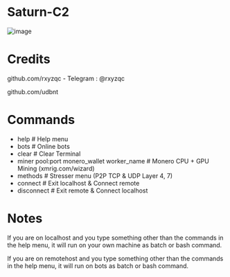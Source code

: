 # Saturn-C2

![image](https://user-images.githubusercontent.com/120246386/213889219-56a75d87-544d-4066-b45c-6a3ffd6573ff.png)

# Credits
github.com/rxyzqc - Telegram : @rxyzqc

github.com/udbnt

# Commands
* help # Help menu
* bots # Online bots
* clear # Clear Terminal
* miner pool:port monero_wallet worker_name # Monero CPU + GPU Mining (xmrig.com/wizard)
* methods # Stresser menu (P2P TCP & UDP Layer 4, 7)
* connect # Exit localhost & Connect remote
* disconnect # Exit remote & Connect localhost

# Notes
If you are on localhost and you type something other than the commands in the help menu, it will run on your own machine as batch or bash command.

If you are on remotehost and you type something other than the commands in the help menu, it will run on bots as batch or bash command.
